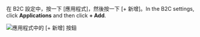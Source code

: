<span data-ttu-id="a2be2-101">在 B2C 設定中，按一下 [應用程式]，然後按一下 [+ 新增]。</span><span class="sxs-lookup"><span data-stu-id="a2be2-101">In the B2C settings, click **Applications** and then click **+ Add**.</span></span>

![應用程式中的 [+ 新增] 按鈕](./media/active-directory-b2c-portal-add-application/b2c-applications-add.png)